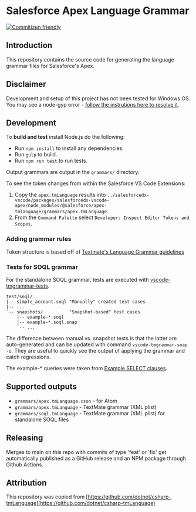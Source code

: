 # Salesforce Apex Language Grammar

[![Commitizen friendly](https://img.shields.io/badge/commitizen-friendly-brightgreen.svg)](http://commitizen.github.io/cz-cli/)

## Introduction

This repository contains the source code for generating the language grammar files for Salesforce's Apex.

## Disclaimer

Development and setup of this project has not been tested for Windows OS. You may see a node-gyp error - [follow the instrutions here to resolve it](https://github.com/nodejs/node-gyp/blob/master/README.md).

## Development

To **build and test** install Node.js do the following:

- Run `npm install` to install any dependencies.
- Run `gulp` to build.
- Run `npm run test` to run tests.

Output grammars are output in the `grammars/` directory.

To see the token changes from within the Salesforce VS Code Extensions:

1. Copy the `apex.tmLanguage` results into `../salesforcedx-vscode/packages/salesforcedx-vscode-apex/node_modules/@salesforce/apex-tmlanguage/grammars/apex.tmLanguage`.
2. From the `Command Palette` select `Developer: Inspect Editor Tokens and Scopes`.

### Adding grammar rules

Token structure is based off of [Textmate's Language Grammar guidelines](https://manual.macromates.com/en/language_grammars)

### Tests for SOQL grammar

For the standalone SOQL grammar, tests are executed with [vscode-tmgrammar-tests](https://github.com/PanAeon/vscode-tmgrammar-test).

    test/soql/
    |-- simple_account.soql "Manually" created test cases
    |-- ...
    `-- snapshots/          "Snapshot-based" test cases
        |-- example-*.soql
        |-- example-*.soql.snap
        `-- ...

The difference between manual vs. snapshot tests is that the latter are auto-generated and can be updated with command `vscode-tmgrammar-snap -u`. They are useful to quickly see the output of applying the grammar and catch regressions.

The example-\* queries were taken from [Example SELECT clauses](https://developer.salesforce.com/docs/atlas.en-us.soql_sosl.meta/soql_sosl/sforce_api_calls_soql_select_examples.htm).

## Supported outputs

- `grammars/apex.tmLanguage.cson` - for Atom
- `grammars/apex.tmLanguage` - TextMate grammar (XML plist)
- `grammars/soql.tmLanguage` - TextMate grammar (XML plist) for standalone SOQL files

## Releasing

Merges to main on this repo with commits of type 'feat' or 'fix' get automatically published as a GitHub release and an NPM package through Github Actions.

## Attribution

This repository was copied from [https://github.com/dotnet/csharp-tmLanguage](https://github.com/dotnet/csharp-tmLanguage)
